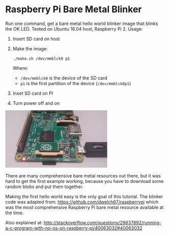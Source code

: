 # Raspberry Pi Bare Metal Blinker

Run one command, get a bare metal hello world blinker image that blinks the OK LED. Tested on Ubuntu 16.04 host, Raspberry Pi 2. Usage:

1.  Insert SD card on host

1.  Make the image:

        ./make.sh /dev/mmblck0 p1

    Where:

    - `/dev/mmblck0` is the device of the SD card
    - `p1` is the first partition of the device (`/dev/mmblck0p1`)

1.  Inset SD card on PI

1.  Turn power off and on

![demo.gif](demo.gif)

There are many comprehensive bare metal resources out there, but it was hard to get the first example working, because you have to download some random blobs and put them together.

Making the first hello world easy is the only goal of this tutorial. The blinker code was adapted from: <https://github.com/dwelch67/raspberrypi> which was the most comprehensive Raspberry Pi bare metal resource available at the time.

Also explained at: <http://stackoverflow.com/questions/29837892/running-a-c-program-with-no-os-on-raspberry-pi/40063032#40063032>
